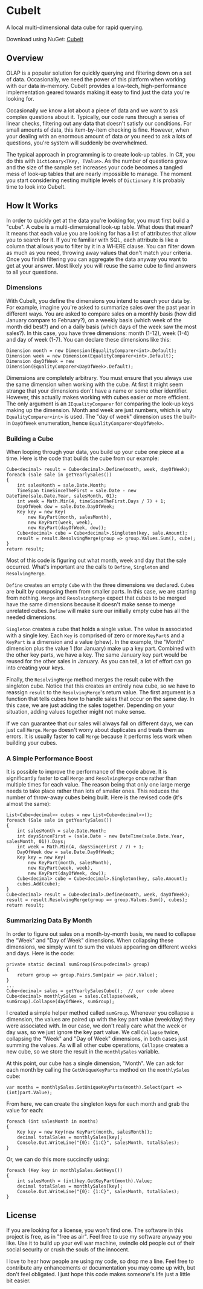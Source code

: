 # CubeIt
A local multi-dimensional data cube for rapid querying.

Download using NuGet: [CubeIt](http://nuget.org/packages/CubeIt/)

## Overview
OLAP is a popular solution for quickly querying and filtering down on a set of data. Occasionally, we need the power of this platform when working with our data in-memory. CubeIt provides a low-tech, high-performance implementation geared towards making it easy to find just the data you're looking for.

Occasionally we know a lot about a piece of data and we want to ask complex questions about it. Typically, our code runs through a series of linear checks, filtering out any data that doesn't satisfy our conditions. For small amounts of data, this item-by-item checking is fine. However, when your dealing with an enormous amount of data *or* you need to ask a lots of questions, you're system will suddenly be overwhelmed.

The typical approach in programming is to create look-up tables. In C#, you do this with `Dictionary<TKey, TValue>`. As the number of questions grow and the size of the sample set increases your code becomes a tangled mess of look-up tables that are nearly impossible to manage. The moment you start considering nesting multiple levels of `Dictionary` it is probably time to look into CubeIt.

## How It Works
In order to quickly get at the data you're looking for, you must first build a "cube". A cube is a multi-dimensional look-up table. What does that mean? It means that each value you are looking for has a list of attributes that allow you to search for it. If you're familiar with SQL, each attribute is like a column that allows you to filter by it in a WHERE clause. You can filter down as much as you need, throwing away values that don't match your criteria. Once you finish filtering you can aggregate the data anyway you want to get at your answer. Most likely you will reuse the same cube to find answers to all your questions.

### Dimensions
With CubeIt, you define the dimensions you intend to search your data by. For example, imagine you're asked to summarize sales over the past year in different ways. You are asked to compare sales on a monthly basis (how did January compare to February?), on a weekly basis (which week of the month did best?) and on a daily basis (which days of the week saw the most sales?). In this case, you have three dimensions: month (1-12), week (1-4) and day of week (1-7). You can declare these dimensions like this:

    Dimension month = new Dimension(EqualityComparer<int>.Default);
    Dimension week = new Dimension(EqualityComparer<int>.Default);
    Dimension dayOfWeek = new Dimension(EqualityComparer<DayOfWeek>.Default);

Dimensions are completely arbitrary. You must ensure that you always use the same dimension when working with the cube. At first it might seem strange that your dimensions don't have a name or some other identifier. However, this actually makes working with cubes easier or more efficient. The only argument is an `IEqualityComparer` for comparing the look-up keys making up the dimension. Month and week are just numbers, which is why `EqualityComparer<int>` is used. The "day of week" dimension uses the built-in `DayOfWeek` enumeration, hence `EqualityComparer<DayOfWeek>`.

### Building a Cube
When looping through your data, you build up your cube one piece at a time. Here is the code that builds the cube from our example:

    Cube<decimal> result = Cube<decimal>.Define(month, week, dayOfWeek);
    foreach (Sale sale in getYearlySales())
    {
        int salesMonth = sale.Date.Month;
        TimeSpan timeSinceTheFirst = sale.Date - new DateTime(sale.Date.Year, salesMonth, 01);
        int week = Math.Min(4, timeSinceTheFirst.Days / 7) + 1;
        DayOfWeek dow = sale.Date.DayOfWeek;
        Key key = new Key(
            new KeyPart(month, salesMonth),
            new KeyPart(week, week),
            new KeyPart(dayOfWeek, dow));
        Cube<decimal> cube = Cube<decimal>.Singleton(key, sale.Amount);
        result = result.ResolvingMerge(group => group.Values.Sum(), cube);
    }
    return result;
    
Most of this code is figuring out what month, week and day that the sale occurred. What's important are the calls to `Define`, `Singleton` and `ResolvingMerge`. 

`Define` creates an empty `Cube` with the three dimensions we declared. `Cube`s are built by composing them from smaller parts. In this case, we are starting from nothing. `Merge` and `ResolvingMerge` expect that cubes to be merged have the same dimensions because it doesn't make sense to merge unrelated cubes. `Define` will make sure our initially empty cube has all the needed dimensions.

`Singleton` creates a cube that holds a single value. The value is associated with a single key. Each `Key` is comprised of zero or more `KeyPart`s and a `KeyPart` is a dimension and a value (phew). In the example, the "Month" dimension plus the value 1 (for January) make up a key part. Combined with the other key parts, we have a key. The same January key part would be reused for the other sales in January. As you can tell, a lot of effort can go into creating your keys.

Finally, the `ResolvingMerge` method merges the result cube with the singleton cube. Notice that this creates an entirely new cube, so we have to reassign `result` to the `ResolvingMerge`'s return value. The first argument is a function that tells cubes how to handle sales that occur on the same day. In this case, we are just adding the sales together. Depending on your situation, adding values together might not make sense.

If we can guarantee that our sales will always fall on different days, we can just call `Merge`. `Merge` doesn't worry about duplicates and treats them as errors. It is usually faster to call `Merge` because it performs less work when building your cubes.

### A Simple Performance Boost
It is possible to improve the performance of the code above. It is significantly faster to call `Merge` and `ResolvingMerge` once rather than multiple times for each value. The reason being that only one large merge needs to take place rather than lots of smaller ones. This reduces the number of throw-away cubes being built. Here is the revised code (it's almost the same):

    List<Cube<decimal>> cubes = new List<Cube<decimal>>();
    foreach (Sale sale in getYearlySales())
    {
        int salesMonth = sale.Date.Month;
        int daysSinceFirst = (sale.Date - new DateTime(sale.Date.Year, salesMonth, 01)).Days;
        int week = Math.Min(4, daysSinceFirst / 7) + 1;
        DayOfWeek dow = sale.Date.DayOfWeek;
        Key key = new Key(
            new KeyPart(month, salesMonth),
            new KeyPart(week, week),
            new KeyPart(dayOfWeek, dow));
        Cube<decimal> cube = Cube<decimal>.Singleton(key, sale.Amount);
        cubes.Add(cube);        
    }
    Cube<decimal> result = Cube<decimal>.Define(month, week, dayOfWeek);
    result = result.ResolvingMerge(group => group.Values.Sum(), cubes);
    return result;
    
### Summarizing Data By Month
In order to figure out sales on a month-by-month basis, we need to collapse the "Week" and "Day of Week" dimensions. When collapsing these dimensions, we simply want to sum the values appearing on different weeks and days. Here is the code:

    private static decimal sumGroup(Group<decimal> group)
    {
        return group => group.Pairs.Sum(pair => pair.Value);
    }
    ...
    Cube<decimal> sales = getYearlySalesCube();  // our code above
    Cube<decimal> monthlySales = sales.Collapse(week, sumGroup).Collapse(dayOfWeek, sumGroup);
    
I created a simple helper method called `sumGroup`. Whenever you collapse a dimension, the values are paired up with the key part value (week/day) they were associated with. In our case, we don't really care what the week or day was, so we just ignore the key part value. We call `Collapse` twice, collapsing the "Week" and "Day of Week" dimensions, in both cases just summing the values. As will all other cube operations, `Collapse` creates a new cube, so we store the result in the `monthlySales` variable.

At this point, our cube has a single dimension, "Month". We can ask for each month by calling the `GetUniqueKeyParts` method on the `monthlySales` cube:

    var months = monthlySales.GetUniqueKeyParts(month).Select(part => (int)part.Value);
    
From here, we can create the singleton keys for each month and grab the value for each:

    foreach (int salesMonth in months)
    {
        Key key = new Key(new KeyPart(month, salesMonth));
        decimal totalSales = monthlySales[key];
        Console.Out.WriteLine("{0}: {1:C}", salesMonth, totalSales);
    }
    
Or, we can do this more succinctly using:

    foreach (Key key in monthlySales.GetKeys())
    {
        int salesMonth = (int)key.GetKeyPart(month).Value;
        decimal totalSales = monthlySales[key];
        Console.Out.WriteLine("{0}: {1:C}", salesMonth, totalSales);
    }

## License
If you are looking for a license, you won't find one. The software in this project is free, as in "free as air". Feel free to use my software anyway you like. Use it to build up your evil war machine, swindle old people out of their social security or crush the souls of the innocent.

I love to hear how people are using my code, so drop me a line. Feel free to contribute any enhancements or documentation you may come up with, but don't feel obligated. I just hope this code makes someone's life just a little bit easier.
